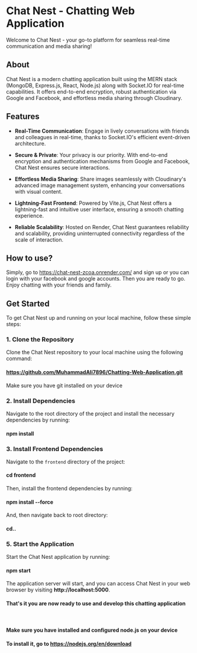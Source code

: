 # Chat Nest - Chatting Web Application

Welcome to Chat Nest - your go-to platform for seamless real-time communication and media sharing!

## About

Chat Nest is a modern chatting application built using the MERN stack (MongoDB, Express.js, React, Node.js) along with Socket.IO for real-time capabilities. It offers end-to-end encryption, robust authentication via Google and Facebook, and effortless media sharing through Cloudinary.

## Features

- **Real-Time Communication**: Engage in lively conversations with friends and colleagues in real-time, thanks to Socket.IO's efficient event-driven architecture.
  
- **Secure & Private**: Your privacy is our priority. With end-to-end encryption and authentication mechanisms from Google and Facebook, Chat Nest ensures secure interactions.
  
- **Effortless Media Sharing**: Share images seamlessly with Cloudinary's advanced image management system, enhancing your conversations with visual content.
  
- **Lightning-Fast Frontend**: Powered by Vite.js, Chat Nest offers a lightning-fast and intuitive user interface, ensuring a smooth chatting experience.
  
- **Reliable Scalability**: Hosted on Render, Chat Nest guarantees reliability and scalability, providing uninterrupted connectivity regardless of the scale of interaction.

## How to use?

Simply, go to https://chat-nest-zcoa.onrender.com/ and sign up or you can login with your facebook and google accounts.
Then you are ready to go. Enjoy chatting with your friends and family.

## Get Started

To get Chat Nest up and running on your local machine, follow these simple steps:

### 1. Clone the Repository

Clone the Chat Nest repository to your local machine using the following command:

#### https://github.com/MuhammadAli7896/Chatting-Web-Application.git

Make sure you have git installed on your device

### 2. Install Dependencies

Navigate to the root directory of the project and install the necessary dependencies by running:

#### npm install 

### 3. Install Frontend Dependencies

Navigate to the `frontend` directory of the project:

#### cd frontend

Then, install the frontend dependencies by running:

#### npm install --force

And, then navigate back to root directory:

#### cd..

### 5. Start the Application

Start the Chat Nest application by running:

#### npm start

The application server will start, and you can access Chat Nest in your web browser by visiting **http://localhost:5000**.

#### That's it you are now ready to use and develop this chatting application
<br/>

#### Make sure you have installed and configured node.js on your device
#### To install it, go to **https://nodejs.org/en/download**

